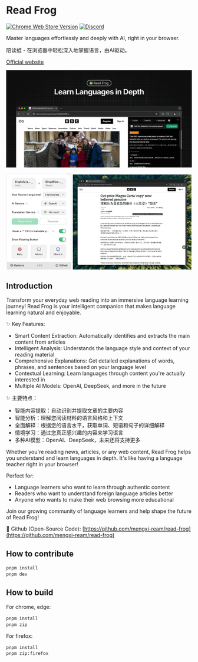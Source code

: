 # Read Frog

[![Chrome Web Store Version](https://img.shields.io/chrome-web-store/v/modkelfkcfjpgbfmnbnllalkiogfofhb?style=flat-square&logo=google-chrome&label=Chrome%20Web%20Store)](https://chrome.google.com/webstore/detail/read-frog-open-source-ai/modkelfkcfjpgbfmnbnllalkiogfofhb)
[![Discord](https://img.shields.io/discord/308323056592486420?style=flat-square&label=Discord&logo=discord&logoColor=white&color=5865F2)](https://discord.com/invite/nmhvb6u2T7)

Master languages effortlessly and deeply with AI, right in your browser.

陪读蛙 - 在浏览器中轻松深入地掌握语言，由AI驱动。

[Official website](https://readfrog.mengxi.work)

![Read Frog](/docs/opengraph.svg)

<div align="center">
  <img src="docs/popup-page.png" width="35%" alt="Read Frog Popup Interface" />
  <img src="docs/translate.png" width="64%" alt="Read Frog Translation Interface" />
</div>

## Introduction

Transform your everyday web reading into an immersive language learning journey! Read Frog is your intelligent companion that makes language learning natural and enjoyable.

✨ Key Features:

- Smart Content Extraction: Automatically identifies and extracts the main content from articles
- Intelligent Analysis: Understands the language style and context of your reading material
- Comprehensive Explanations: Get detailed explanations of words, phrases, and sentences based on your language level
- Contextual Learning: Learn languages through content you're actually interested in
- Multiple AI Models: OpenAI, DeepSeek, and more in the future

✨ 主要特点：

- 智能内容提取：自动识别并提取文章的主要内容
- 智能分析：理解您阅读材料的语言风格和上下文
- 全面解释：根据您的语言水平，获取单词、短语和句子的详细解释
- 情境学习：通过您真正感兴趣的内容来学习语言
- 多种AI模型：OpenAI、DeepSeek，未来还将支持更多

Whether you're reading news, articles, or any web content, Read Frog helps you understand and learn languages in depth. It's like having a language teacher right in your browser!

Perfect for:

- Language learners who want to learn through authentic content
- Readers who want to understand foreign language articles better
- Anyone who wants to make their web browsing more educational

Join our growing community of language learners and help shape the future of Read Frog!

🌟 Github (Open-Source Code): [https://github.com/mengxi-ream/read-frog](https://github.com/mengxi-ream/read-frog)

## How to contribute

```bash
pnpm install
pnpm dev
```

## How to build

For chrome, edge:

```bash
pnpm install
pnpm zip
```

For firefox:

```bash
pnpm install
pnpm zip:firefox
```

